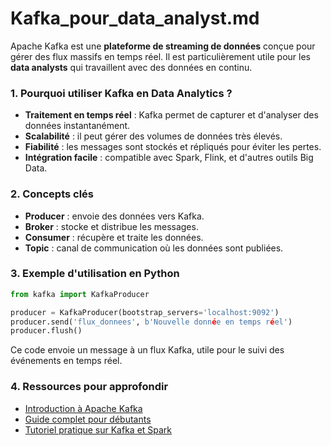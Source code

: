 # Kafka_pour_data_analyst.md

Apache Kafka est une **plateforme de streaming de données** conçue pour gérer des flux massifs en temps réel. Il est particulièrement utile pour les **data analysts** qui travaillent avec des données en continu.

### 1. **Pourquoi utiliser Kafka en Data Analytics ?**
- **Traitement en temps réel** : Kafka permet de capturer et d'analyser des données instantanément.
- **Scalabilité** : il peut gérer des volumes de données très élevés.
- **Fiabilité** : les messages sont stockés et répliqués pour éviter les pertes.
- **Intégration facile** : compatible avec Spark, Flink, et d'autres outils Big Data.

### 2. **Concepts clés**
- **Producer** : envoie des données vers Kafka.
- **Broker** : stocke et distribue les messages.
- **Consumer** : récupère et traite les données.
- **Topic** : canal de communication où les données sont publiées.

### 3. **Exemple d'utilisation en Python**
```python
from kafka import KafkaProducer

producer = KafkaProducer(bootstrap_servers='localhost:9092')
producer.send('flux_donnees', b'Nouvelle donnée en temps réel')
producer.flush()
```
Ce code envoie un message à un flux Kafka, utile pour le suivi des événements en temps réel.

### 4. **Ressources pour approfondir**
- [Introduction à Apache Kafka](https://datascientest.com/apache-kafka)
- [Guide complet pour débutants](https://www.datacamp.com/fr/tutorial/apache-kafka-for-beginners-a-comprehensive-guide)
- [Tutoriel pratique sur Kafka et Spark](https://insatunisia.github.io/TP-BigData/tp3/)
